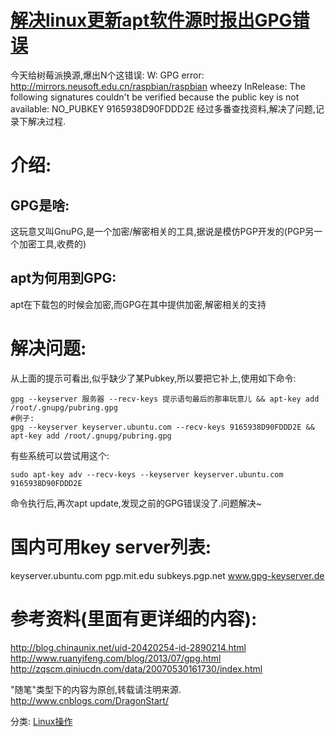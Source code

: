 # [解决linux更新apt软件源时报出GPG错误](https://www.cnblogs.com/DragonStart/p/8146272.html)

今天给树莓派换源,爆出N个这错误:
W: GPG error: http://mirrors.neusoft.edu.cn/raspbian/raspbian wheezy InRelease: The following signatures couldn't be verified because the public key is not available: NO_PUBKEY 9165938D90FDDD2E
经过多番查找资料,解决了问题,记录下解决过程.

# 介绍:

## GPG是啥:

这玩意又叫GnuPG,是一个加密/解密相关的工具,据说是模仿PGP开发的(PGP另一个加密工具,收费的)

## apt为何用到GPG:

apt在下载包的时候会加密,而GPG在其中提供加密,解密相关的支持

# 解决问题:

从上面的提示可看出,似乎缺少了某Pubkey,所以要把它补上,使用如下命令:

```shell
gpg --keyserver 服务器 --recv-keys 提示语句最后的那串玩意儿 && apt-key add /root/.gnupg/pubring.gpg
#例子:
gpg --keyserver keyserver.ubuntu.com --recv-keys 9165938D90FDDD2E && apt-key add /root/.gnupg/pubring.gpg
```

有些系统可以尝试用这个:

```shell
sudo apt-key adv --recv-keys --keyserver keyserver.ubuntu.com 9165938D90FDDD2E 
```

命令执行后,再次apt update,发现之前的GPG错误没了.问题解决~

# 国内可用key server列表:

keyserver.ubuntu.com
pgp.mit.edu
subkeys.pgp.net
www.gpg-keyserver.de

# 参考资料(里面有更详细的内容):

http://blog.chinaunix.net/uid-20420254-id-2890214.html
http://www.ruanyifeng.com/blog/2013/07/gpg.html
http://zqscm.qiniucdn.com/data/20070530161730/index.html

"随笔"类型下的内容为原创,转载请注明来源. http://www.cnblogs.com/DragonStart/

分类: [Linux操作](https://www.cnblogs.com/DragonStart/category/1027290.html)